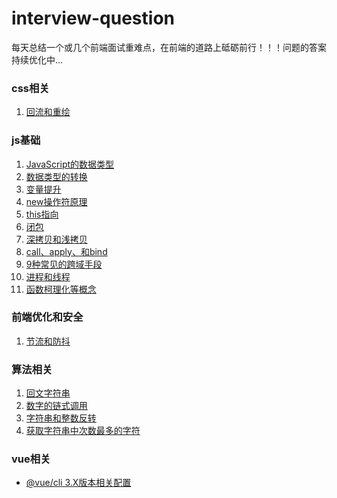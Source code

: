 # interview-question
每天总结一个或几个前端面试重难点，在前端的道路上砥砺前行！！！问题的答案持续优化中...

### css相关
1. [回流和重绘](https://github.com/chudongyang/interview-question/blob/master/css/1.%E5%9B%9E%E6%B5%81%E5%92%8C%E9%87%8D%E7%BB%98.md)

### js基础
1. [JavaScript的数据类型](https://github.com/chudongyang/interview-question/blob/master/js/1.JavaScript%E6%95%B0%E6%8D%AE%E7%B1%BB%E5%9E%8B.md)
2. [数据类型的转换](https://github.com/chudongyang/interview-question/blob/master/js/2.%E6%95%B0%E6%8D%AE%E7%B1%BB%E5%9E%8B%E7%9A%84%E8%BD%AC%E6%8D%A2.md)
3. [变量提升](https://github.com/chudongyang/interview-question/blob/master/js/3.%E5%8F%98%E9%87%8F%E6%8F%90%E5%8D%87.md)
4. [new操作符原理](https://github.com/chudongyang/interview-question/blob/master/js/4.new%E6%93%8D%E4%BD%9C%E7%AC%A6%E5%8E%9F%E7%90%86.md)
5. [this指向](https://github.com/chudongyang/interview-question/blob/master/js/5.this%E6%8C%87%E5%90%91.md)
6. [闭包](https://github.com/chudongyang/interview-question/blob/master/js/6.%E9%97%AD%E5%8C%85.md)
7. [深拷贝和浅拷贝](https://github.com/chudongyang/interview-question/blob/master/js/7.%E6%B7%B1%E6%8B%B7%E8%B4%9D%E5%92%8C%E6%B5%85%E6%8B%B7%E8%B4%9D.md)
8. [call、apply、和bind](https://github.com/chudongyang/interview-question/blob/master/js/8.call%E3%80%81apply%E5%92%8Cbind.md)
9. [9种常见的跨域手段](https://github.com/chudongyang/interview-question/blob/master/js/9.%E5%B8%B8%E8%A7%81%E7%9A%84%E8%B7%A8%E5%9F%9F%E6%89%8B%E6%AE%B5.md)
10. [进程和线程](https://github.com/chudongyang/interview-question/blob/master/js/10.%E8%BF%9B%E7%A8%8B%E5%92%8C%E7%BA%BF%E7%A8%8B.md)
11. [函数柯理化等概念](https://github.com/chudongyang/interview-question/blob/master/js/11.%E5%87%BD%E6%95%B0%E6%9F%AF%E7%90%86%E5%8C%96.md)

### 前端优化和安全
1. [节流和防抖](https://github.com/chudongyang/interview-question/blob/master/performance/1.%E8%8A%82%E6%B5%81%E5%92%8C%E9%98%B2%E6%8A%96.md)

### 算法相关
1. [回文字符串](https://github.com/chudongyang/interview-question/blob/master/algorithm/1.%E5%9B%9E%E6%96%87%E5%AD%97%E7%AC%A6%E4%B8%B2.md)
2. [数字的链式调用](https://github.com/chudongyang/interview-question/blob/master/algorithm/2.%E6%95%B0%E5%AD%97%E7%9A%84%E9%93%BE%E5%BC%8F%E8%B0%83%E7%94%A8.md)
3. [字符串和整数反转](https://github.com/chudongyang/interview-question/blob/master/algorithm/3.%E5%AD%97%E7%AC%A6%E4%B8%B2%E5%92%8C%E6%95%B4%E6%95%B0%E5%8F%8D%E8%BD%AC.md)
4. [获取字符串中次数最多的字符](https://github.com/chudongyang/interview-question/blob/master/algorithm/4.%E5%AD%97%E7%AC%A6%E4%B8%B2%E4%B8%AD%E5%AD%97%E7%AC%A6%E6%AC%A1%E6%95%B0.md)

### vue相关
- [@vue/cli 3.X版本相关配置]()
